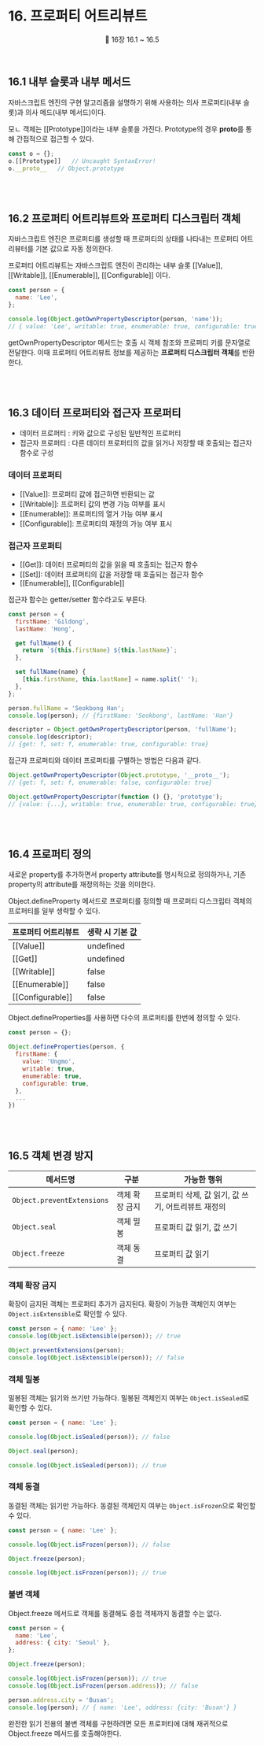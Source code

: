 # 16. 프로퍼티 어트리뷰트

<p align='center'>
📕 16장 16.1 ~ 16.5
</p><br />

## 16.1 내부 슬롯과 내부 메서드

자바스크립트 엔진의 구현 알고리즘을 설명하기 위해 사용하는 의사 프로퍼티(내부 슬롯)과 의사 메드(내부 메서드)이다.

모ㄴ 객체는 [[Prototype]]이라는 내부 슬롯을 가진다. Prototype의 경우 **proto**를 통해 간접적으로 접근할 수 있다.

```js
const o = {};
o.[[Prototype]]   // Uncaught SyntaxError!
o.__proto__   // Object.prototype
```

<br /><br />

## 16.2 프로퍼티 어트리뷰트와 프로퍼티 디스크립터 객체

자바스크립트 엔진은 프로퍼티를 생성할 때 프로퍼티의 상태를 나타내는 프로퍼티 어트리뷰터를 기본 값으로 자동 정의한다.

프로퍼티 어트리뷰트는 자바스크립트 엔진이 관리하는 내부 슬롯 [[Value]], [[Writable]], [[Enumerable]], [[Configurable]] 이다.

```js
const person = {
  name: 'Lee',
};

console.log(Object.getOwnPropertyDescriptor(person, 'name'));
// { value: 'Lee', writable: true, enumerable: true, configurable: true }
```

getOwnPropertyDescriptor 메서드는 호출 시 객체 참조와 프로퍼티 키를 문자열로 전달한다. 이때 프로퍼티 어트리뷰트 정보를 제공하는 **프로퍼티 디스크립터 객체**를 반환한다.

<br /><br />

## 16.3 데이터 프로퍼티와 접근자 프로퍼티

- 데이터 프로퍼티 : 키와 값으로 구성된 일반적인 프로퍼티
- 접근자 프로퍼티 : 다른 데이터 프로퍼티의 값을 읽거나 저장할 때 호출되는 접근자 함수로 구성

### 데이터 프로퍼티

- [[Value]]: 프로퍼티 값에 접근하면 반환되는 값
- [[Writable]]: 프로퍼티 값의 변경 가능 여부를 표시
- [[Enumerable]]: 프로퍼티의 열거 가능 여부 표시
- [[Configurable]]: 프로퍼티의 재정의 가능 여부 표시

### 접근자 프로퍼티

- [[Get]]: 데이터 프로퍼티의 값을 읽을 때 호출되는 접근자 함수
- [[Set]]: 데이터 프로퍼티의 값을 저장할 때 호출되는 접근자 함수
- [[Enumerable]], [[Configurable]]

접근자 함수는 getter/setter 함수라고도 부른다.

```js
const person = {
  firstName: 'Gildong',
  lastName: 'Hong',

  get fullName() {
    return `${this.firstName} ${this.lastName}`;
  },

  set fullName(name) {
    [this.firstName, this.lastName] = name.split(' ');
  },
};

person.fullName = 'Seokbong Han';
console.log(person); // {firstName: 'Seokbong', lastName: 'Han'}

descriptor = Object.getOwnPropertyDescriptor(person, 'fullName');
console.log(descriptor);
// {get: f, set: f, enumerable: true, configurable: true}
```

접근자 프로퍼티와 데이터 프로퍼티를 구별하는 방법은 다음과 같다.

```js
Object.getOwnPropertyDescriptor(Object.prototype, '__proto__');
// {get: f, set: f, enumerable: false, configurable: true}

Object.getOwnPropertyDescriptor(function () {}, 'prototype');
// {value: {...}, writable: true, enumerable: true, configurable: true}
```

<br /><br />

## 16.4 프로퍼티 정의

새로운 property를 추가하면서 property attribute를 명시적으로 정의하거나, 기존 property의 attribute를 재정의하는 것을 의미한다.

Object.defineProperty 메서드로 프로퍼티를 정의할 때 프로퍼티 디스크립터 객체의 프로퍼티를 일부 생략할 수 있다.

| 프로퍼티 어트리뷰트 | 생략 시 기본 값 |
| ------------------- | --------------- |
| [[Value]]           | undefined       |
| [[Get]]             | undefined       |
| [[Writable]]        | false           |
| [[Enumerable]]      | false           |
| [[Configurable]]    | false           |

Object.defineProperties를 사용하면 다수의 프로퍼티를 한번에 정의할 수 있다.

```js
const person = {};

Object.defineProperties(person, {
  firstName: {
    value: 'Ungmo',
    writable: true,
    enumerable: true,
    configurable: true,
  },
  ...
})
```

<br /><br />

## 16.5 객체 변경 방지

| 메서드명 | 구분 | 가능한 행위 |
| --- | --- | --- |
| `Object.preventExtensions` | 객체 확장 금지 | 프로퍼티 삭제, 값 읽기, 값 쓰기, 어트리뷰트 재정의 |
| `Object.seal` | 객체 밀봉 | 프로퍼티 값 읽기, 값 쓰기 |
| `Object.freeze` | 객체 동결 | 프로퍼티 값 읽기 |

### 객체 확장 금지

확장이 금지된 객체는 프로퍼티 추가가 금지된다. 확장이 가능한 객체인지 여부는 `Object.isExtensible`로 확인할 수 있다.

```js
const person = { name: 'Lee' };
console.log(Object.isExtensible(person)); // true

Object.preventExtensions(person);
console.log(Object.isExtensible(person)); // false
```

### 객체 밀봉

밀봉된 객체는 읽기와 쓰기만 가능하다. 밀봉된 객체인지 여부는 `Object.isSealed`로 확인할 수 있다.

```js
const person = { name: 'Lee' };

console.log(Object.isSealed(person)); // false

Object.seal(person);

console.log(Object.isSealed(person)); // true
```

### 객체 동결

동결된 객체는 읽기만 가능하다. 동결된 객체인지 여부는 `Object.isFrozen`으로 확인할 수 있다.

```js
const person = { name: 'Lee' };

console.log(Object.isFrozen(person)); // false

Object.freeze(person);

console.log(Object.isFrozen(person)); // true
```

### 불변 객체

Object.freeze 메서드로 객체를 동결해도 중첩 객체까지 동결할 수는 없다.

```js
const person = {
  name: 'Lee',
  address: { city: 'Seoul' },
};

Object.freeze(person);

console.log(Object.isFrozen(person)); // true
console.log(Object.isFrozen(person.address)); // false

person.address.city = 'Busan';
console.log(person); // { name: 'Lee', address: {city: 'Busan'} }
```

완전한 읽기 전용의 불변 객체를 구현하려면 모든 프로퍼티에 대해 재귀적으로 Object.freeze 메서드를 호출해야한다.
